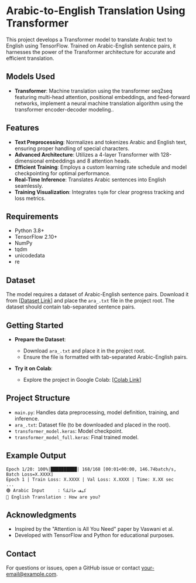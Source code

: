 # Arabic-to-English Translation Using Transformer

This project develops a Transformer model to translate Arabic text to English using TensorFlow. Trained on Arabic-English sentence pairs, it harnesses the power of the Transformer architecture for accurate and efficient translation.

## Models Used

- **Transformer**: Machine translation using the transformer seq2seq featuring multi-head attention, positional embeddings, and feed-forward networks, implement a neural machine translation algorithm using the transformer encoder-decoder modeling..

## Features

- **Text Preprocessing**: Normalizes and tokenizes Arabic and English text, ensuring proper handling of special characters.
- **Advanced Architecture**: Utilizes a 4-layer Transformer with 128-dimensional embeddings and 8 attention heads.
- **Efficient Training**: Employs a custom learning rate schedule and model checkpointing for optimal performance.
- **Real-Time Inference**: Translates Arabic sentences into English seamlessly.
- **Training Visualization**: Integrates `tqdm` for clear progress tracking and loss metrics.

## Requirements

- Python 3.8+
- TensorFlow 2.10+
- NumPy
- tqdm
- unicodedata
- re

## Dataset

The model requires a dataset of Arabic-English sentence pairs. Download it from [[Dataset Link](https://github.com/SamirMoustafa/nmt-with-attention-for-ar-to-en/blob/master/ara_.txt)] and place the `ara_.txt` file in the project root. The dataset should contain tab-separated sentence pairs.

## Getting Started

- **Prepare the Dataset**:
  - Download `ara_.txt` and place it in the project root.
  - Ensure the file is formatted with tab-separated Arabic-English pairs.

- **Try it on Colab**:
  - Explore the project in Google Colab: [[Colab Link](https://colab.research.google.com/drive/1ZUzgs0FqWVNJ8-zCbwswUpBluMBS0v-u?usp=sharing)]

## Project Structure

- `main.py`: Handles data preprocessing, model definition, training, and inference.
- `ara_.txt`: Dataset file (to be downloaded and placed in the root).
- `transformer_model.keras`: Model checkpoint.
- `transformer_model_full.keras`: Final trained model.

## Example Output

```
Epoch 1/20: 100%|██████████| 168/168 [00:01<00:00, 146.74batch/s, Batch Loss=X.XXXX]
Epoch 1 | Train Loss: X.XXXX | Val Loss: X.XXXX | Time: X.XX sec
...
🟢 Arabic Input     : كيف حالك؟
🔵 English Translation : How are you?
```

## Acknowledgments

- Inspired by the "Attention is All You Need" paper by Vaswani et al.
- Developed with TensorFlow and Python for educational purposes.

## Contact

For questions or issues, open a GitHub issue or contact your-email@example.com.
